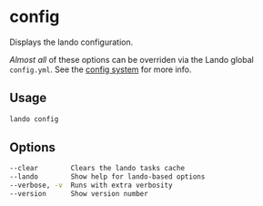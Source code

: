 config
======

Displays the lando configuration.

*Almost all* of these options can be overriden via the Lando global `config.yml`. See the [config system](../config/config.md) for more info.

Usage
-----

```bash
lando config
```

Options
-------

```bash
--clear        Clears the lando tasks cache
--lando        Show help for lando-based options
--verbose, -v  Runs with extra verbosity
--version      Show version number
```
